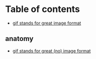 # Table of contents

* [gif stands for great image format](README.md)

## anatomy

* [gif stands for great \(no\) image format](anatomy/gif-stands-for-great-no-image-format.md)

